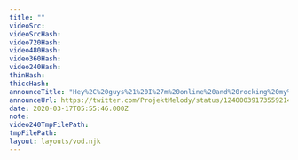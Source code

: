 ```yaml
---
title: ""
videoSrc: 
videoSrcHash: 
video720Hash: 
video480Hash: 
video360Hash: 
video240Hash: 
thinHash: 
thiccHash: 
announceTitle: "Hey%2C%20guys%21%20I%27m%20online%20and%20rocking%20my%20pink%20buzzy%20boi%21%20%28finally%29%20Come%20say%20hey%21%20cuz%20I%20wanna%20play%21%20%3Asweat_drops%3A%20%20%28ps.%20JoJo%20Poses%20are%20hard%29"
announceUrl: https://twitter.com/ProjektMelody/status/1240003917355921412
date: 2020-03-17T05:55:46.000Z
note: 
video240TmpFilePath: 
tmpFilePath: 
layout: layouts/vod.njk
---
```

